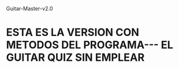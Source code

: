 Guitar-Master-v2.0

ESTA ES LA VERSION CON METODOS DEL PROGRAMA--- EL GUITAR QUIZ SIN EMPLEAR
==================

